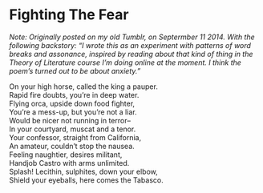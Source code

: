 # Fighting The Fear

*Note: Originally posted on my old Tumblr, on Septermber 11 2014\. With the following backstory: “I wrote this as an experiment with patterns of word breaks and assonance, inspired by reading about that kind of thing in the Theory of Literature course I’m doing online at the moment.  I think the poem’s turned out to be about anxiety.”*

On your high horse, called the king a pauper.  
Rapid fire doubts, you’re in deep water.  
Flying orca, upside down food fighter,  
You’re a mess-up, but you’re not a liar.  
Would be nicer not running in terror–  
In your courtyard, muscat and a tenor.  
Your confessor, straight from California,  
An amateur, couldn’t stop the nausea.  
Feeling naughtier, desires militant,  
Handjob Castro with arms unlimited.  
Splash\! Lecithin, sulphites, down your elbow,  
Shield your eyeballs, here comes the Tabasco.
